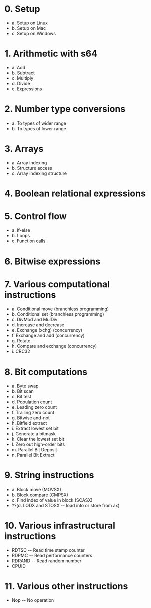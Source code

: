 # 0. Setup
 - a. Setup on Linux
 - b. Setup on Mac
 - c. Setup on Windows

# 1. Arithmetic with s64
 - a. Add
 - b. Subtract
 - c. Multiply
 - d. Divide
 - e. Expressions

# 2. Number type conversions
 - a. To types of wider range
 - b. To types of lower range

# 3. Arrays
 - a. Array indexing
 - b. Structure access
 - c. Array indexing structure

# 4. Boolean relational expressions

# 5. Control flow
 - a. If-else
 - b. Loops
 - c. Function calls

# 6. Bitwise expressions

# 7. Various computational instructions
 - a. Conditional move (branchless programming)
 - b. Conditional set (branchless programming)
 - c. DivMod and MulDiv
 - d. Increase and decrease
 - e. Exchange (xchg) (concurrency)
 - f. Exchange and add  (concurrency)
 - g. Rotate
 - h. Compare and exchange (concurrency)
 - i. CRC32

# 8. Bit computations
 - a. Byte swap
 - b. Bit scan
 - c. Bit test
 - d. Population count
 - e. Leading zero count
 - f. Trailing zero count
 - g. Bitwise and-not
 - h. Bitfield extract
 - i. Extract lowest set bit
 - j. Generate a bitmask
 - k. Clear the lowest set bit
 - l. Zero out high-order bits
 - m. Parallel Bit Deposit
 - n. Parallel Bit Extract

# 9. String instructions
 - a. Block move (MOVSX)
 - b. Block compare (CMPSX)
 - c. Find index of value in block (SCASX)
 - ??(d. LODX and STOSX -- load into or store from ax)

# 10. Various infrastructural instructions
 - RDTSC -- Read time stamp counter
 - RDPMC -- Read performance counters
 - RDRAND -- Read random number
 - CPUID

# 11. Various other instructions
 - Nop -- No operation







